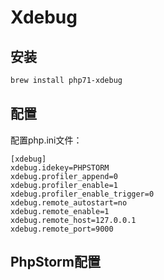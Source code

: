 # Xdebug

## 安装

```bash
brew install php71-xdebug
```

## 配置

配置php.ini文件：

```text
[xdebug]
xdebug.idekey=PHPSTORM
xdebug.profiler_append=0
xdebug.profiler_enable=1
xdebug.profiler_enable_trigger=0
xdebug.remote_autostart=no
xdebug.remote_enable=1
xdebug.remote_host=127.0.0.1
xdebug.remote_port=9000
```

## PhpStorm配置

